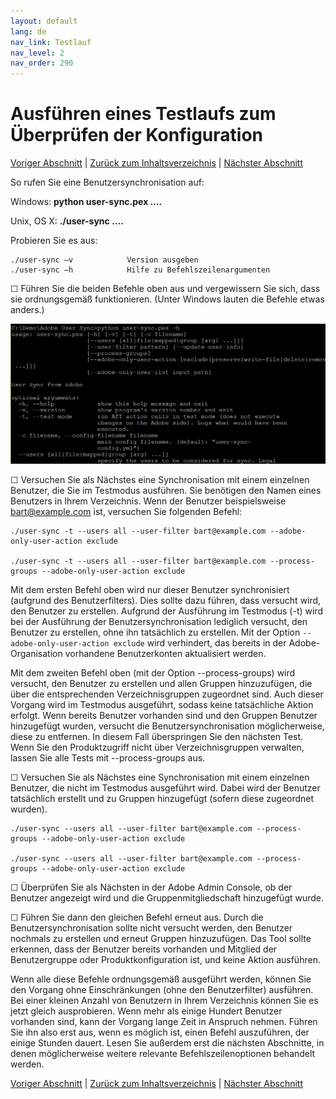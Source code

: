 ```yaml
---
layout: default
lang: de
nav_link: Testlauf
nav_level: 2
nav_order: 290
---
```


# Ausführen eines Testlaufs zum Überprüfen der Konfiguration

[Voriger Abschnitt](setup_config_files.md) \| [Zurück zum Inhaltsverzeichnis](index.md) \| [Nächster Abschnitt](monitoring.md)

So rufen Sie eine Benutzersynchronisation auf:

Windows:      **python user-sync.pex ….**

Unix, OS X:     **./user-sync ….**


Probieren Sie es aus:

	./user-sync –v            Version ausgeben
	./user-sync –h            Hilfe zu Befehlszeilenargumenten

&#9744; Führen Sie die beiden Befehle oben aus und vergewissern Sie sich, dass sie ordnungsgemäß funktionieren. (Unter Windows lauten die Befehle etwas anders.)


![img](images/test_run_screen.png)

&#9744; Versuchen Sie als Nächstes eine Synchronisation mit einem einzelnen Benutzer, die Sie im Testmodus ausführen. Sie benötigen den Namen eines Benutzers in Ihrem Verzeichnis. Wenn der Benutzer beispielsweise bart@example.com ist, versuchen Sie folgenden Befehl:


	./user-sync -t --users all --user-filter bart@example.com --adobe-only-user-action exclude

	./user-sync -t --users all --user-filter bart@example.com --process-groups --adobe-only-user-action exclude

Mit dem ersten Befehl oben wird nur dieser Benutzer synchronisiert (aufgrund des Benutzerfilters). Dies sollte dazu führen, dass versucht wird, den Benutzer zu erstellen. Aufgrund der Ausführung im Testmodus (-t) wird bei der Ausführung der Benutzersynchronisation lediglich versucht, den Benutzer zu erstellen, ohne ihn tatsächlich zu erstellen. Mit der Option `--adobe-only-user-action exclude` wird verhindert, das bereits in der Adobe-Organisation vorhandene Benutzerkonten aktualisiert werden.

Mit dem zweiten Befehl oben (mit der Option --process-groups) wird versucht, den Benutzer zu erstellen und allen Gruppen hinzuzufügen, die über die entsprechenden Verzeichnisgruppen zugeordnet sind. Auch dieser Vorgang wird im Testmodus ausgeführt, sodass keine tatsächliche Aktion erfolgt. Wenn bereits Benutzer vorhanden sind und den Gruppen Benutzer hinzugefügt wurden, versucht die Benutzersynchronisation möglicherweise, diese zu entfernen. In diesem Fall überspringen Sie den nächsten Test. Wenn Sie den Produktzugriff nicht über Verzeichnisgruppen verwalten, lassen Sie alle Tests mit --process-groups aus.

&#9744; Versuchen Sie als Nächstes eine Synchronisation mit einem einzelnen Benutzer, die nicht im Testmodus ausgeführt wird. Dabei wird der Benutzer tatsächlich erstellt und zu Gruppen hinzugefügt (sofern diese zugeordnet wurden). 

	./user-sync --users all --user-filter bart@example.com --process-groups --adobe-only-user-action exclude

	./user-sync --users all --user-filter bart@example.com --process-groups --adobe-only-user-action exclude

&#9744; Überprüfen Sie als Nächsten in der Adobe Admin Console, ob der Benutzer angezeigt wird und die Gruppenmitgliedschaft hinzugefügt wurde.

&#9744; Führen Sie dann den gleichen Befehl erneut aus. Durch die Benutzersynchronisation sollte nicht versucht werden, den Benutzer nochmals zu erstellen und erneut Gruppen hinzuzufügen. Das Tool sollte erkennen, dass der Benutzer bereits vorhanden und Mitglied der Benutzergruppe oder Produktkonfiguration ist, und keine Aktion ausführen.

Wenn alle diese Befehle ordnungsgemäß ausgeführt werden, können Sie den Vorgang ohne Einschränkungen (ohne den Benutzerfilter) ausführen. Bei einer kleinen Anzahl von Benutzern in Ihrem Verzeichnis können Sie es jetzt gleich ausprobieren. Wenn mehr als einige Hundert Benutzer vorhanden sind, kann der Vorgang lange Zeit in Anspruch nehmen. Führen Sie ihn also erst aus, wenn es möglich ist, einen Befehl auszuführen, der einige Stunden dauert. Lesen Sie außerdem erst die nächsten Abschnitte, in denen möglicherweise weitere relevante Befehlszeilenoptionen behandelt werden.




[Voriger Abschnitt](setup_config_files.md) \| [Zurück zum Inhaltsverzeichnis](index.md) \| [Nächster Abschnitt](monitoring.md)


